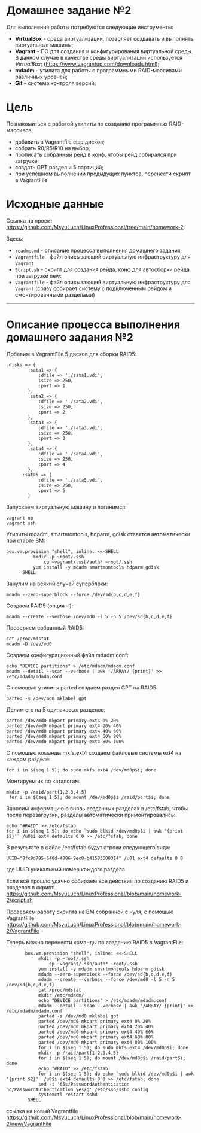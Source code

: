 # **Домашнее задание №2**

Для выполнения работы потребуются следующие инструменты:

- **VirtualBox** - среда виртуализации, позволяет создавать и выполнять виртуальные машины;
- **Vagrant** - ПО для создания и конфигурирования виртуальной среды. В данном случае в качестве среды виртуализации используется *VirtualBox*; (https://www.vagrantup.com/downloads.html);
- **mdadm** - утилита для работы с программными RAID-массивами различных уровней; 
- **Git** - система контроля версий;

# **Цель**
 
Познакомиться с работой утилиты по созданию программных RAID-массивов:

- добавить в Vagrantfile еще дисков;
- собрать R0/R5/R10 на выбор;
- прописать собранный рейд в конф, чтобы рейд собирался при загрузке;
- создать GPT раздел и 5 партиций;
- при успешном выполнении предыдущих пунктов, перенести скрипт в VagrantFile
 
# **Исходные данные**

Ссылка на проект https://github.com/MsyuLuch/LinuxProfessional/tree/main/homework-2

Здесь:
- `readme.md` - описание процесса выполнения домашнего задания
- `Vagrantfile` - файл описывающий виртуальную инфраструктуру для `Vagrant`
- `Script.sh` - скрипт для создания рейда, конф для автосборки рейда при загрузке
new:
- `Vagrantfile` - файл описывающий виртуальную инфраструктуру для `Vagrant` (сразу собирает систему с подключенным рейдом и смонтированными разделами)
---
# **Описание процесса выполнения домашнего задания №2**

Добавим в VagrantFile 5 дисков для сборки RAID5:

```
:disks => {
        :sata1 => {
            :dfile => './sata1.vdi',
            :size => 250,
            :port => 1
        },
        :sata2 => {
            :dfile => './sata2.vdi',
            :size => 250,
            :port => 2
        },
        :sata3 => {
            :dfile => './sata3.vdi',
            :size => 250,
            :port => 3
        },
        :sata4 => {
            :dfile => './sata4.vdi',
            :size => 250,
            :port => 4
        },
      :sata5 => {
            :dfile => './sata5.vdi',
            :size => 250,
            :port => 5
        }
```

Запускаем виртуальную машину и логинимся:
```
vagrant up
vagrant ssh
```

Утилиты mdadm, smartmontools, hdparm, gdisk ставятся автоматически при старте ВМ:
```
box.vm.provision "shell", inline: <<-SHELL
	      mkdir -p ~root/.ssh
              cp ~vagrant/.ssh/auth* ~root/.ssh
	      yum install -y mdadm smartmontools hdparm gdisk
  	  SHELL
```
Занулим на всякий случай суперблоки:
```
mdadm --zero-superblock --force /dev/sd{b,c,d,e,f}
```
Создаем RAID5 (опция -l):
```
mdadm --create --verbose /dev/md0 -l 5 -n 5 /dev/sd{b,c,d,e,f}
```
Проверяем собранный RAID5:
```
cat /proc/mdstat
mdadm -D /dev/md0
```
Создаем конфигурационный файл mdadm.conf:
```
echo "DEVICE partitions" > /etc/mdadm/mdadm.conf
mdadm --detail --scan --verbose | awk '/ARRAY/ {print}' >> /etc/mdadm/mdadm.conf
```
С помощью утилиты parted создаем раздел GPT на RAID5:
```
parted -s /dev/md0 mklabel gpt
```
Делим его на 5 одинаковых разделов:
```
parted /dev/md0 mkpart primary ext4 0% 20%
parted /dev/md0 mkpart primary ext4 20% 40%
parted /dev/md0 mkpart primary ext4 40% 60%
parted /dev/md0 mkpart primary ext4 60% 80%
parted /dev/md0 mkpart primary ext4 80% 100%
```
С помощью команды mkfs.ext4 создаем файловые системы ext4 на каждом разделе:
```
for i in $(seq 1 5); do sudo mkfs.ext4 /dev/md0p$i; done
```
Монтируем их по каталогам:
```
mkdir -p /raid/part{1,2,3,4,5}
 for i in $(seq 1 5); do mount /dev/md0p$i /raid/part$i; done
```
Заносим информацию о вновь созданных разделах в /etc/fstab, чтобы после перезагрузки, разделы автоматически примонтировались:
```
echo "#RAID" >> /etc/fstab
for i in $(seq 1 5); do echo `sudo blkid /dev/md0p$i | awk '{print $2}'` /u0$i ext4 defaults 0 0 >> /etc/fstab; done
```
В результате в файле /ect/fstab будут строки следующего вида:
```
UUID="8fc9d795-640d-4886-9ec0-b41583608314" /u01 ext4 defaults 0 0
```
где UUID уникальный номер каждого раздела

Если всё прошло удачно собираем все действия по созданию RAID5 и разделов в скрипт https://github.com/MsyuLuch/LinuxProfessional/blob/main/homework-2/script.sh

Проверяем работу скрипта на ВМ собранной с нуля, с помощью VagrantFile https://github.com/MsyuLuch/LinuxProfessional/blob/main/homework-2/VagrantFile

Теперь можно перенести команды по созданию RAID5 в VagrantFile:
```
       box.vm.provision "shell", inline: <<-SHELL
            mkdir -p ~root/.ssh
                cp ~vagrant/.ssh/auth* ~root/.ssh
            yum install -y mdadm smartmontools hdparm gdisk
            mdadm --zero-superblock --force /dev/sd{b,c,d,e,f}
            mdadm --create --verbose --force /dev/md0 -l 5 -n 5 /dev/sd{b,c,d,e,f}
            cat /proc/mdstat
            mkdir /etc/mdadm/
            echo "DEVICE partitions" > /etc/mdadm/mdadm.conf
            mdadm --detail --scan --verbose | awk '/ARRAY/ {print}' >> /etc/mdadm/mdadm.conf
            parted -s /dev/md0 mklabel gpt
            parted /dev/md0 mkpart primary ext4 0% 20%
            parted /dev/md0 mkpart primary ext4 20% 40%
            parted /dev/md0 mkpart primary ext4 40% 60%
            parted /dev/md0 mkpart primary ext4 60% 80%
            parted /dev/md0 mkpart primary ext4 80% 100%
            for i in $(seq 1 5); do sudo mkfs.ext4 /dev/md0p$i; done
            mkdir -p /raid/part{1,2,3,4,5}
            for i in $(seq 1 5); do mount /dev/md0p$i /raid/part$i; done
            echo "#RAID" >> /etc/fstab
            for i in $(seq 1 5); do echo `sudo blkid /dev/md0p$i | awk '{print $2}'` /u0$i ext4 defaults 0 0 >> /etc/fstab; done
            sed -i '65s/PasswordAuthentication no/PasswordAuthentication yes/g' /etc/ssh/sshd_config
            systemctl restart sshd
        SHELL
```
ссылка на новый Vagrantfile https://github.com/MsyuLuch/LinuxProfessional/blob/main/homework-2/new/VagrantFile

